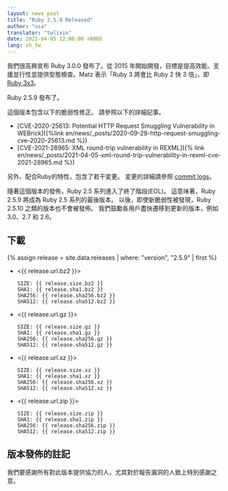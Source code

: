 ```yaml
---
layout: news_post
title: "Ruby 2.5.9 Released"
author: "usa"
translator: "twlixin"
date: 2021-04-05 12:00:00 +0000
lang: zh_tw
---
```


我們很高興宣布 Ruby 3.0.0 發布了。從 2015 年開始開發，目標是提高效能、支援並行性並提供型態檢查。Matz 表示「Ruby 3 將會比 Ruby 2 快 3 倍」，即 [Ruby 3x3](https://blog.heroku.com/ruby-3-by-3)。

Ruby 2.5.9 發布了。

這個版本包含以下的脆弱性修正。
請參照以下的詳細記事。

* [CVE-2020-25613: Potential HTTP Request Smuggling Vulnerability in WEBrick]({%link en/news/_posts/2020-09-29-http-request-smuggling-cve-2020-25613.md %})
* [CVE-2021-28965: XML round-trip vulnerability in REXML]({% link en/news/_posts/2021-04-05-xml-round-trip-vulnerability-in-rexml-cve-2021-28965.md %})

另外、配合Ruby的特性，包含了若干変更。
変更的詳細請參照 [commit logs](https://github.com/ruby/ruby/compare/v2_5_8...v2_5_9)。

隨著這個版本的發佈，Ruby 2.5 系列進入了終了階段(EOL)。
這意味著，Ruby 2.5.9 將成為 Ruby 2.5 系列的最後版本。
以後，即使新脆弱性被發現，Ruby 2.5.10 之類的版本也不會被發佈。
我們鼓勵各用戶盡快遷移到更新的版本，例如 3.0、2.7 和 2.6。

## 下載

{% assign release = site.data.releases | where: "version", "2.5.9" | first %}

* <{{ release.url.bz2 }}>

      SIZE: {{ release.size.bz2 }}
      SHA1: {{ release.sha1.bz2 }}
      SHA256: {{ release.sha256.bz2 }}
      SHA512: {{ release.sha512.bz2 }}

* <{{ release.url.gz }}>

      SIZE: {{ release.size.gz }}
      SHA1: {{ release.sha1.gz }}
      SHA256: {{ release.sha256.gz }}
      SHA512: {{ release.sha512.gz }}

* <{{ release.url.xz }}>

      SIZE: {{ release.size.xz }}
      SHA1: {{ release.sha1.xz }}
      SHA256: {{ release.sha256.xz }}
      SHA512: {{ release.sha512.xz }}

* <{{ release.url.zip }}>

      SIZE: {{ release.size.zip }}
      SHA1: {{ release.sha1.zip }}
      SHA256: {{ release.sha256.zip }}
      SHA512: {{ release.sha512.zip }}

## 版本發佈的註記

我們要感謝所有對此版本提供協力的人，尤其對於報告漏洞的人致上特別感謝之意。